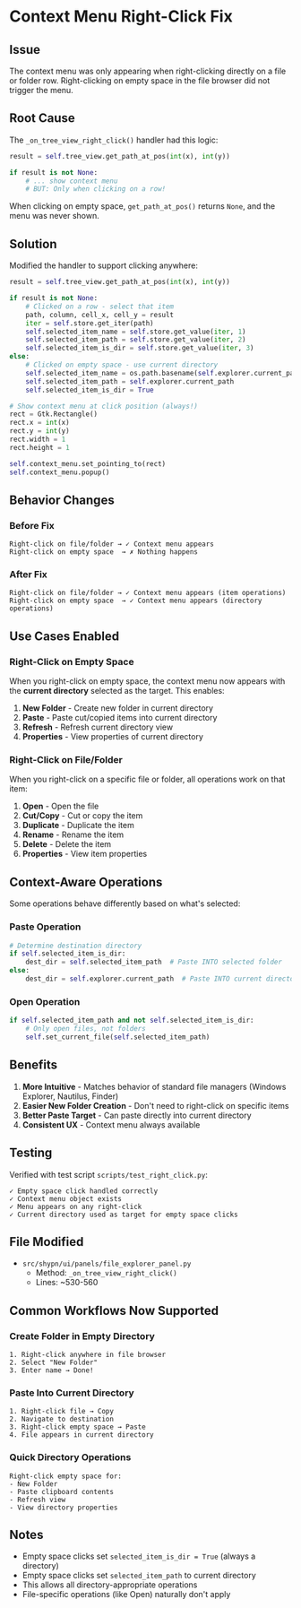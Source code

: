 # Context Menu Right-Click Fix

## Issue
The context menu was only appearing when right-clicking directly on a file or folder row. Right-clicking on empty space in the file browser did not trigger the menu.

## Root Cause
The `_on_tree_view_right_click()` handler had this logic:
```python
result = self.tree_view.get_path_at_pos(int(x), int(y))

if result is not None:
    # ... show context menu
    # BUT: Only when clicking on a row!
```

When clicking on empty space, `get_path_at_pos()` returns `None`, and the menu was never shown.

## Solution
Modified the handler to support clicking anywhere:

```python
result = self.tree_view.get_path_at_pos(int(x), int(y))

if result is not None:
    # Clicked on a row - select that item
    path, column, cell_x, cell_y = result
    iter = self.store.get_iter(path)
    self.selected_item_name = self.store.get_value(iter, 1)
    self.selected_item_path = self.store.get_value(iter, 2)
    self.selected_item_is_dir = self.store.get_value(iter, 3)
else:
    # Clicked on empty space - use current directory
    self.selected_item_name = os.path.basename(self.explorer.current_path)
    self.selected_item_path = self.explorer.current_path
    self.selected_item_is_dir = True

# Show context menu at click position (always!)
rect = Gtk.Rectangle()
rect.x = int(x)
rect.y = int(y)
rect.width = 1
rect.height = 1

self.context_menu.set_pointing_to(rect)
self.context_menu.popup()
```

## Behavior Changes

### Before Fix
```
Right-click on file/folder → ✓ Context menu appears
Right-click on empty space  → ✗ Nothing happens
```

### After Fix
```
Right-click on file/folder → ✓ Context menu appears (item operations)
Right-click on empty space  → ✓ Context menu appears (directory operations)
```

## Use Cases Enabled

### Right-Click on Empty Space
When you right-click on empty space, the context menu now appears with the **current directory** selected as the target. This enables:

1. **New Folder** - Create new folder in current directory
2. **Paste** - Paste cut/copied items into current directory
3. **Refresh** - Refresh current directory view
4. **Properties** - View properties of current directory

### Right-Click on File/Folder
When you right-click on a specific file or folder, all operations work on that item:

1. **Open** - Open the file
2. **Cut/Copy** - Cut or copy the item
3. **Duplicate** - Duplicate the item
4. **Rename** - Rename the item
5. **Delete** - Delete the item
6. **Properties** - View item properties

## Context-Aware Operations

Some operations behave differently based on what's selected:

### Paste Operation
```python
# Determine destination directory
if self.selected_item_is_dir:
    dest_dir = self.selected_item_path  # Paste INTO selected folder
else:
    dest_dir = self.explorer.current_path  # Paste INTO current directory
```

### Open Operation
```python
if self.selected_item_path and not self.selected_item_is_dir:
    # Only open files, not folders
    self.set_current_file(self.selected_item_path)
```

## Benefits

1. **More Intuitive** - Matches behavior of standard file managers (Windows Explorer, Nautilus, Finder)
2. **Easier New Folder Creation** - Don't need to right-click on specific items
3. **Better Paste Target** - Can paste directly into current directory
4. **Consistent UX** - Context menu always available

## Testing

Verified with test script `scripts/test_right_click.py`:
```
✓ Empty space click handled correctly
✓ Context menu object exists
✓ Menu appears on any right-click
✓ Current directory used as target for empty space clicks
```

## File Modified
- `src/shypn/ui/panels/file_explorer_panel.py`
  - Method: `_on_tree_view_right_click()`
  - Lines: ~530-560

## Common Workflows Now Supported

### Create Folder in Empty Directory
```
1. Right-click anywhere in file browser
2. Select "New Folder"
3. Enter name → Done!
```

### Paste Into Current Directory
```
1. Right-click file → Copy
2. Navigate to destination
3. Right-click empty space → Paste
4. File appears in current directory
```

### Quick Directory Operations
```
Right-click empty space for:
- New Folder
- Paste clipboard contents
- Refresh view
- View directory properties
```

## Notes

- Empty space clicks set `selected_item_is_dir = True` (always a directory)
- Empty space clicks set `selected_item_path` to current directory
- This allows all directory-appropriate operations
- File-specific operations (like Open) naturally don't apply
